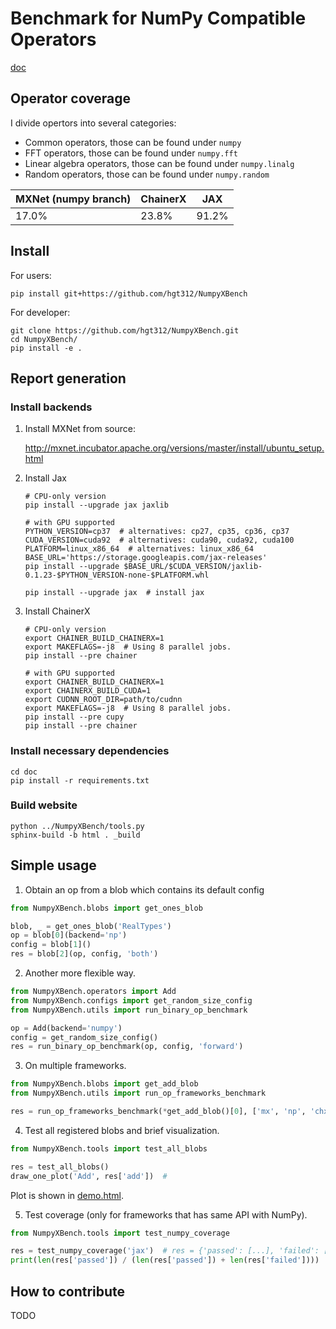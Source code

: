 # Benchmark for NumPy Compatible Operators

[doc](doc.md)

## Operator coverage

I divide opertors into several categories: 

- Common operators, those can be found under `numpy`
- FFT operators, those can be found under `numpy.fft`
- Linear algebra operators, those can be found under `numpy.linalg`
- Random operators, those can be found under `numpy.random`

| MXNet (numpy branch) | ChainerX | JAX   |
| -------------------- | -------- | ----- |
| 17.0%                | 23.8%    | 91.2% |

## Install

For users:

```
pip install git+https://github.com/hgt312/NumpyXBench
```

For developer:

```
git clone https://github.com/hgt312/NumpyXBench.git
cd NumpyXBench/
pip install -e .
```

## Report generation

### Install backends

1. Install MXNet from source:

   http://mxnet.incubator.apache.org/versions/master/install/ubuntu_setup.html

2. Install Jax

   ```
   # CPU-only version
   pip install --upgrade jax jaxlib
   
   # with GPU supported
   PYTHON_VERSION=cp37  # alternatives: cp27, cp35, cp36, cp37
   CUDA_VERSION=cuda92  # alternatives: cuda90, cuda92, cuda100
   PLATFORM=linux_x86_64  # alternatives: linux_x86_64
   BASE_URL='https://storage.googleapis.com/jax-releases'
   pip install --upgrade $BASE_URL/$CUDA_VERSION/jaxlib-0.1.23-$PYTHON_VERSION-none-$PLATFORM.whl
   
   pip install --upgrade jax  # install jax
   ```

3. Install ChainerX

   ```
   # CPU-only version
   export CHAINER_BUILD_CHAINERX=1
   export MAKEFLAGS=-j8  # Using 8 parallel jobs.
   pip install --pre chainer
   
   # with GPU supported
   export CHAINER_BUILD_CHAINERX=1
   export CHAINERX_BUILD_CUDA=1
   export CUDNN_ROOT_DIR=path/to/cudnn
   export MAKEFLAGS=-j8  # Using 8 parallel jobs.
   pip install --pre cupy
   pip install --pre chainer
   ```

### Install necessary dependencies

```
cd doc
pip install -r requirements.txt
```

### Build website

```
python ../NumpyXBench/tools.py
sphinx-build -b html . _build
```

## Simple usage

1. Obtain an op from a blob which contains its default config

```python
from NumpyXBench.blobs import get_ones_blob

blob, _ = get_ones_blob('RealTypes')
op = blob[0](backend='np')
config = blob[1]()
res = blob[2](op, config, 'both')
```

2. Another more flexible way.

```python
from NumpyXBench.operators import Add
from NumpyXBench.configs import get_random_size_config
from NumpyXBench.utils import run_binary_op_benchmark

op = Add(backend='numpy')
config = get_random_size_config()
res = run_binary_op_benchmark(op, config, 'forward')
```

3. On multiple frameworks.

```python
from NumpyXBench.blobs import get_add_blob
from NumpyXBench.utils import run_op_frameworks_benchmark

res = run_op_frameworks_benchmark(*get_add_blob()[0], ['mx', 'np', 'chx', 'jax'], 'forward')
```

4. Test all registered blobs and brief visualization.

```python
from NumpyXBench.tools import test_all_blobs

res = test_all_blobs()
draw_one_plot('Add', res['add'])  # 
```

Plot is shown in [demo.html](https://raw.githack.com/hgt312/NumpyXBench/master/demo.html).

5. Test coverage (only for frameworks that has same API with NumPy).

```python
from NumpyXBench.tools import test_numpy_coverage

res = test_numpy_coverage('jax')  # res = {'passed': [...], 'failed': [...]}
print(len(res['passed']) / (len(res['passed']) + len(res['failed'])))
```

## How to contribute

TODO